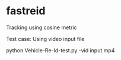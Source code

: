 # fastreid
Tracking using cosine metric

Test case: Using video input file

python Vehicle-Re-Id-test.py -vid input.mp4
